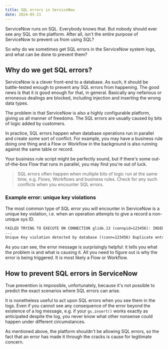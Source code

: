 ```yaml
---
title: SQL errors in ServiceNow
date: 2024-05-21
---
```


ServiceNow runs on SQL. Everybody knows that. But nobody should ever see any SQL on the platform. After all, isn't the entire purpose of ServiceNow to prevent us from using SQL?

So why do we sometimes get SQL errors in the ServiceNow system logs, and what can be done to prevent them?

## Why do we get SQL errors?

ServiceNow is a clever front-end to a database. As such, it should be battle-tested enough to prevent any SQL errors from happening. The good news is that it _is_ good enough for that, in general. Basically any nefarious or erroneous dealings are blocked, including injection and inserting the wrong data types.

The problem is that ServiceNow is also a highly configurable platform, giving us all manner of freedoms. The SQL errors are usually caused by bits of logic added by customers.

In practice, SQL errors happen when database operations run in parallel and create some sort of conflict. For example, you may have a business rule doing one thing and a Flow or Workflow in the background is also running against the same table or record.

Your business rule script might be perfectly sound, but if there's some out-of-the-box Flow that runs in parallel, you may find you're out of luck.

> SQL errors often happen when multiple bits of logic run at the same time, e.g. Flows, Workflows and business rules. Check for any such conflicts when you encounter SQL errors.

### Example error: unique key violations

The most common type of SQL error you will encounter in ServiceNow is a unique key violation, i.e. when an operation attempts to give a record a non-unique sys ID.

```txt
FAILED TRYING TO EXECUTE ON CONNECTION glide.13 (connpid=123456): INSERT INTO table_name...
...
Unique Key violation detected by database ((conn=123456) Duplicate entry 'blablabla...' for key 'column_name')
```

As you can see, the error message is surprisingly helpful: it tells you what the problem is and what is causing it. All you need to figure out is why the error is being triggered. It is most likely a Flow or Workflow.

## How to prevent SQL errors in ServiceNow

True prevention is impossible, unfortunately, because it's not possible to predict the exact scenarios where SQL errors can arise.

It is nonetheless useful to act upon SQL errors when you see them in the logs. Even if you cannot see any consequence of the error beyond the existence of a log message, e.g. if your `gs.insert()` works exactly as anticipated despite the log, you never know what other nonsense could happen under different circumstances.

As mentioned above, the platform shouldn't be allowing SQL errors, so the fact that an error has made it through the cracks is cause for legitimate concern.
